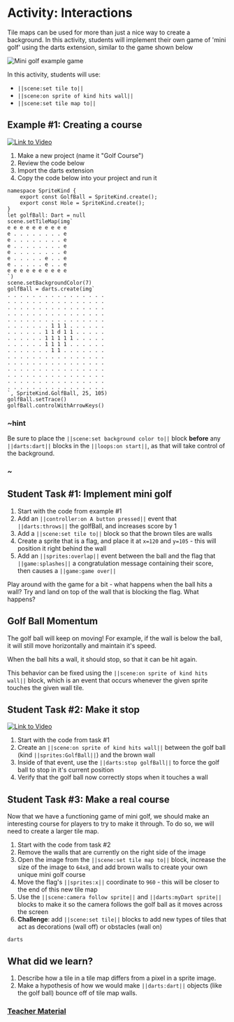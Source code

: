 # Activity: Interactions

Tile maps can be used for more than just a nice way to create a background. In this activity, students will implement their own game of 'mini golf' using the darts extension, similar to the game shown below

![Mini golf example game](/static/courses/csintro2/tilemap/mini-golf.gif)

In this activity, students will use: 
* ``||scene:set tile to||``
* ``||scene:on sprite of kind hits wall||``
* ``||scene:set tile map to||``

## Example #1: Creating a course

[![Link to Video](/static/thumbnail_play_video.png)](https://aka.ms/40544a-tilemap-golf )

1. Make a new project (name it "Golf Course")
2. Review the code below
3. Import the darts extension
4. Copy the code below into your project and run it

```blocks
namespace SpriteKind {
    export const GolfBall = SpriteKind.create();
    export const Hole = SpriteKind.create();
}
let golfBall: Dart = null
scene.setTileMap(img`
e e e e e e e e e e 
e . . . . . . . . e 
e . . . . . . . . e 
e . . . . . . . . e 
e . . . . . . . . e 
e . . . . . e . . e 
e . . . . . e . . e 
e e e e e e e e e e 
`)
scene.setBackgroundColor(7)
golfBall = darts.create(img`
. . . . . . . . . . . . . . . . 
. . . . . . . . . . . . . . . . 
. . . . . . . . . . . . . . . . 
. . . . . . . . . . . . . . . . 
. . . . . . . . . . . . . . . . 
. . . . . . . 1 1 1 . . . . . . 
. . . . . . 1 1 d 1 1 . . . . . 
. . . . . . 1 1 1 1 1 . . . . . 
. . . . . . 1 1 1 1 . . . . . . 
. . . . . . . 1 1 . . . . . . . 
. . . . . . . . . . . . . . . . 
. . . . . . . . . . . . . . . . 
. . . . . . . . . . . . . . . . 
. . . . . . . . . . . . . . . . 
. . . . . . . . . . . . . . . . 
. . . . . . . . . . . . . . . . 
`, SpriteKind.GolfBall, 25, 105)
golfBall.setTrace()
golfBall.controlWithArrowKeys()
```

### ~hint

Be sure to place the ``||scene:set background color to||`` block **before** any ``||darts:dart||`` blocks in the ``||loops:on start||``, as that will take control of the background.

### ~

## Student Task #1: Implement mini golf

1. Start with the code from example #1
2. Add an ``||controller:on A button pressed||`` event that ``||darts:throws||`` the golfBall, and increases score by 1
3. Add a ``||scene:set tile to||`` block so that the brown tiles are walls
4. Create a sprite that is a flag, and place it at `x=120` and `y=105` - this will position it right behind the wall
5. Add an ``||sprites:overlap||`` event between the ball and the flag that ``||game:splashes||`` a congratulation message containing their score, then causes a ``||game:game over||``

Play around with the game for a bit - what happens when the ball hits a wall? Try and land on top of the wall that is blocking the flag. What happens?

## Golf Ball Momentum

The golf ball will keep on moving! For example, if the wall is below the ball, it will still move horizontally and maintain it's speed. 

When the ball hits a wall, it should stop, so that it can be hit again.

This behavior can be fixed using the ``||scene:on sprite of kind hits wall||`` block, which is an event that occurs whenever the given sprite touches the given wall tile.

## Student Task #2: Make it stop

[![Link to Video](/static/thumbnail_play_video.png)](https://aka.ms/40544a-tilemap-longgolf)

1. Start with the code from task #1
2. Create an ``||scene:on sprite of kind hits wall||`` between the golf ball (kind ``||sprites:GolfBall||``) and the brown wall
3. Inside of that event, use the ``||darts:stop golfBall||`` to force the golf ball to stop in it's current position
4. Verify that the golf ball now correctly stops when it touches a wall

## Student Task #3: Make a real course

Now that we have a functioning game of mini golf, we should make an interesting course for players to try to make it through. To do so, we will need to create a larger tile map.

1. Start with the code from task #2
2. Remove the walls that are currently on the right side of the image
3. Open the image from the ``||scene:set tile map to||`` block, increase the size of the image to `64x8`, and add brown walls to create your own unique mini golf course
4. Move the flag's ``||sprites:x||`` coordinate to `960` - this will be closer to the end of this new tile map
5. Use the ``||scene:camera follow sprite||`` and ``||darts:myDart sprite||`` blocks to make it so the camera follows the golf ball as it moves across the screen
6. **Challenge**: add ``||scene:set tile||`` blocks to add new types of tiles that act as decorations (wall off) or obstacles (wall on)

```package
darts
```

## What did we learn? 

1. Describe how a tile in a tile map differs from a pixel in a sprite image.
2. Make a hypothesis of how we would make ``||darts:dart||`` objects (like the golf ball) bounce off of tile map walls.

### [Teacher Material](/courses/csintro2/about/teachers)
